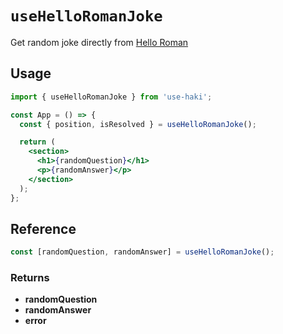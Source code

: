 # `useHelloRomanJoke`

Get random joke directly from [Hello Roman](https://www.youtube.com/channel/UCq8XmOMtrUCb8FcFHQEd8_g)

## Usage

```jsx
import { useHelloRomanJoke } from 'use-haki';

const App = () => {
  const { position, isResolved } = useHelloRomanJoke();

  return (
    <section>
      <h1>{randomQuestion}</h1>
      <p>{randomAnswer}</p>
    </section>
  );
};
```

## Reference

```ts
const [randomQuestion, randomAnswer] = useHelloRomanJoke();
```

### Returns

- **randomQuestion**
- **randomAnswer**
- **error**
